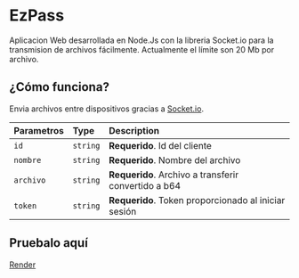 
# EzPass

Aplicacion Web desarrollada en Node.Js con la libreria Socket.io para la transmision de archivos fácilmente. Actualmente el límite son 20 Mb por archivo.


## ¿Cómo funciona?

Envia archivos entre dispositivos gracias a [Socket.io](https://socket.io/).


| Parametros | Type     | Description                |
| :-------- | :------- | :------------------------- |
| `id` | `string` | **Requerido**. Id del cliente |
| `nombre`  | `string` | **Requerido**. Nombre del archivo |
 `archivo`  | `string` | **Requerido**. Archivo a transferir convertido a b64 |
  `token`  | `string` | **Requerido**. Token proporcionado al iniciar sesión |

## Pruebalo aquí
[Render](https://ezpass.onrender.com)


